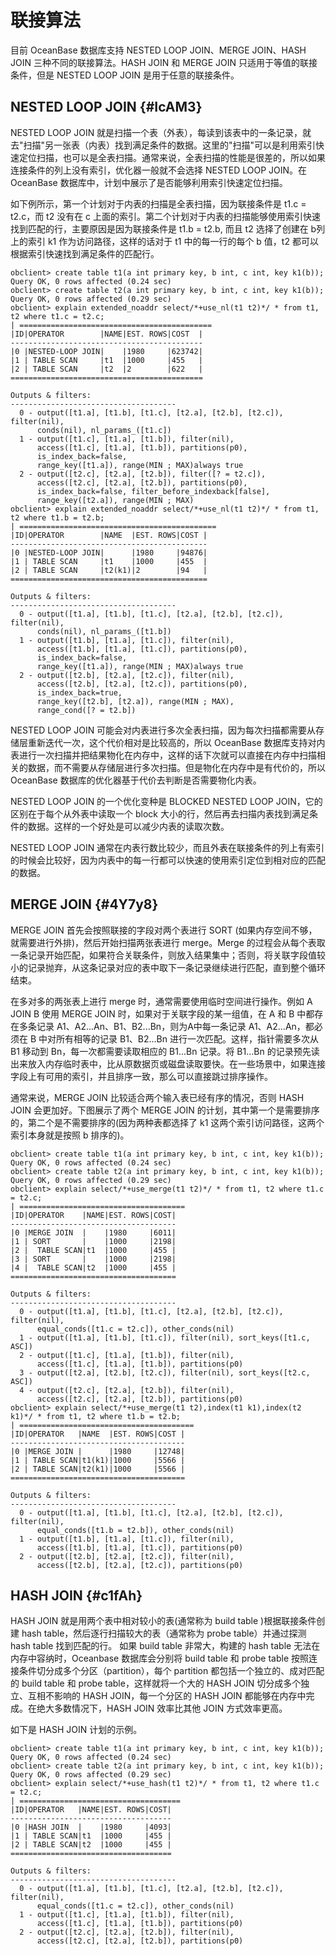 联接算法 
=========================





目前 OceanBase 数据库支持 NESTED LOOP JOIN、MERGE JOIN、HASH JOIN 三种不同的联接算法。HASH JOIN 和 MERGE JOIN 只适用于等值的联接条件，但是 NESTED LOOP JOIN 是用于任意的联接条件。

NESTED LOOP JOIN {#IcAM3}
-------------------------

NESTED LOOP JOIN 就是扫描一个表（外表），每读到该表中的一条记录，就去"扫描"另一张表（内表）找到满足条件的数据。这里的"扫描"可以是利用索引快速定位扫描，也可以是全表扫描。通常来说，全表扫描的性能是很差的，所以如果连接条件的列上没有索引，优化器一般就不会选择 NESTED LOOP JOIN。在 OceanBase 数据库中，计划中展示了是否能够利用索引快速定位扫描。

如下例所示，第一个计划对于内表的扫描是全表扫描，因为联接条件是 t1.c = t2.c，而 t2 没有在 c 上面的索引。第二个计划对于内表的扫描能够使用索引快速找到匹配的行，主要原因是因为联接条件是 t1.b = t2.b, 而且 t2 选择了创建在 b列上的索引 k1 作为访问路径，这样的话对于 t1 中的每一行的每个 b 值，t2 都可以根据索引快速找到满足条件的匹配行。

    obclient> create table t1(a int primary key, b int, c int, key k1(b));
    Query OK, 0 rows affected (0.24 sec)
    obclient> create table t2(a int primary key, b int, c int, key k1(b));
    Query OK, 0 rows affected (0.29 sec)
    obclient> explain extended_noaddr select/*+use_nl(t1 t2)*/ * from t1, t2 where t1.c = t2.c;
    | ===========================================
    |ID|OPERATOR        |NAME|EST. ROWS|COST  |
    -------------------------------------------
    |0 |NESTED-LOOP JOIN|    |1980     |623742|
    |1 | TABLE SCAN     |t1  |1000     |455   |
    |2 | TABLE SCAN     |t2  |2        |622   |
    ===========================================
    
    Outputs & filters:
    -------------------------------------
      0 - output([t1.a], [t1.b], [t1.c], [t2.a], [t2.b], [t2.c]), filter(nil),
          conds(nil), nl_params_([t1.c])
      1 - output([t1.c], [t1.a], [t1.b]), filter(nil),
          access([t1.c], [t1.a], [t1.b]), partitions(p0),
          is_index_back=false,
          range_key([t1.a]), range(MIN ; MAX)always true
      2 - output([t2.c], [t2.a], [t2.b]), filter([? = t2.c]),
          access([t2.c], [t2.a], [t2.b]), partitions(p0),
          is_index_back=false, filter_before_indexback[false],
          range_key([t2.a]), range(MIN ; MAX)
    obclient> explain extended_noaddr select/*+use_nl(t1 t2)*/ * from t1, t2 where t1.b = t2.b;
    | ============================================
    |ID|OPERATOR        |NAME  |EST. ROWS|COST |
    --------------------------------------------
    |0 |NESTED-LOOP JOIN|      |1980     |94876|
    |1 | TABLE SCAN     |t1    |1000     |455  |
    |2 | TABLE SCAN     |t2(k1)|2        |94   |
    ============================================
    
    Outputs & filters:
    -------------------------------------
      0 - output([t1.a], [t1.b], [t1.c], [t2.a], [t2.b], [t2.c]), filter(nil),
          conds(nil), nl_params_([t1.b])
      1 - output([t1.b], [t1.a], [t1.c]), filter(nil),
          access([t1.b], [t1.a], [t1.c]), partitions(p0),
          is_index_back=false,
          range_key([t1.a]), range(MIN ; MAX)always true
      2 - output([t2.b], [t2.a], [t2.c]), filter(nil),
          access([t2.b], [t2.a], [t2.c]), partitions(p0),
          is_index_back=true,
          range_key([t2.b], [t2.a]), range(MIN ; MAX),
          range_cond([? = t2.b])



NESTED LOOP JOIN 可能会对内表进行多次全表扫描，因为每次扫描都需要从存储层重新迭代一次，这个代价相对是比较高的，所以 OceanBase 数据库支持对内表进行一次扫描并把结果物化在内存中，这样的话下次就可以直接在内存中扫描相关的数据，而不需要从存储层进行多次扫描。但是物化在内存中是有代价的，所以 OceanBase 数据库的优化器基于代价去判断是否需要物化内表。

NESTED LOOP JOIN 的一个优化变种是 BLOCKED NESTED LOOP JOIN，它的区别在于每个从外表中读取一个 block 大小的行，然后再去扫描内表找到满足条件的数据。这样的一个好处是可以减少内表的读取次数。

NESTED LOOP JOIN 通常在内表行数比较少，而且外表在联接条件的列上有索引的时候会比较好，因为内表中的每一行都可以快速的使用索引定位到相对应的匹配的数据。

MERGE JOIN {#4Y7y8}
-------------------

MERGE JOIN 首先会按照联接的字段对两个表进行 SORT (如果内存空间不够，就需要进行外排)，然后开始扫描两张表进行 merge。Merge 的过程会从每个表取一条记录开始匹配，如果符合关联条件，则放入结果集中；否则，将关联字段值较小的记录抛弃，从这条记录对应的表中取下一条记录继续进行匹配，直到整个循环结束。

在多对多的两张表上进行 merge 时，通常需要使用临时空间进行操作。例如 A JOIN B 使用 MERGE JOIN 时，如果对于关联字段的某一组值，在 A 和 B 中都存在多条记录 A1、A2...An、B1、B2...Bn，则为A中每一条记录 A1、A2...An，都必须在 B 中对所有相等的记录 B1、B2...Bn 进行一次匹配。这样，指针需要多次从 B1 移动到 Bn，每一次都需要读取相应的 B1...Bn 记录。将 B1...Bn 的记录预先读出来放入内存临时表中，比从原数据页或磁盘读取要快。在一些场景中，如果连接字段上有可用的索引，并且排序一致，那么可以直接跳过排序操作。

通常来说，MERGE JOIN 比较适合两个输入表已经有序的情况，否则 HASH JOIN 会更加好。下图展示了两个 MERGE JOIN 的计划，其中第一个是需要排序的，第二个是不需要排序的(因为两种表都选择了 k1 这两个索引访问路径，这两个索引本身就是按照 b 排序的)。

    obclient> create table t1(a int primary key, b int, c int, key k1(b));
    Query OK, 0 rows affected (0.24 sec)
    obclient> create table t2(a int primary key, b int, c int, key k1(b));
    Query OK, 0 rows affected (0.29 sec)
    obclient> explain select/*+use_merge(t1 t2)*/ * from t1, t2 where t1.c = t2.c;
    | =====================================
    |ID|OPERATOR    |NAME|EST. ROWS|COST|
    -------------------------------------
    |0 |MERGE JOIN  |    |1980     |6011|
    |1 | SORT       |    |1000     |2198|
    |2 |  TABLE SCAN|t1  |1000     |455 |
    |3 | SORT       |    |1000     |2198|
    |4 |  TABLE SCAN|t2  |1000     |455 |
    =====================================
    
    Outputs & filters:
    -------------------------------------
      0 - output([t1.a], [t1.b], [t1.c], [t2.a], [t2.b], [t2.c]), filter(nil),
          equal_conds([t1.c = t2.c]), other_conds(nil)
      1 - output([t1.a], [t1.b], [t1.c]), filter(nil), sort_keys([t1.c, ASC])
      2 - output([t1.c], [t1.a], [t1.b]), filter(nil),
          access([t1.c], [t1.a], [t1.b]), partitions(p0)
      3 - output([t2.a], [t2.b], [t2.c]), filter(nil), sort_keys([t2.c, ASC])
      4 - output([t2.c], [t2.a], [t2.b]), filter(nil),
          access([t2.c], [t2.a], [t2.b]), partitions(p0)
    obclient> explain select/*+use_merge(t1 t2),index(t1 k1),index(t2 k1)*/ * from t1, t2 where t1.b = t2.b;
    | =======================================
    |ID|OPERATOR   |NAME  |EST. ROWS|COST |
    ---------------------------------------
    |0 |MERGE JOIN |      |1980     |12748|
    |1 | TABLE SCAN|t1(k1)|1000     |5566 |
    |2 | TABLE SCAN|t2(k1)|1000     |5566 |
    =======================================
    
    Outputs & filters:
    -------------------------------------
      0 - output([t1.a], [t1.b], [t1.c], [t2.a], [t2.b], [t2.c]), filter(nil),
          equal_conds([t1.b = t2.b]), other_conds(nil)
      1 - output([t1.b], [t1.a], [t1.c]), filter(nil),
          access([t1.b], [t1.a], [t1.c]), partitions(p0)
      2 - output([t2.b], [t2.a], [t2.c]), filter(nil),
          access([t2.b], [t2.a], [t2.c]), partitions(p0)



HASH JOIN {#c1fAh}
------------------

HASH JOIN 就是用两个表中相对较小的表(通常称为 build table )根据联接条件创建 hash table，然后逐行扫描较大的表（通常称为 probe table）并通过探测 hash table 找到匹配的行。 如果 build table 非常大，构建的 hash table 无法在内存中容纳时，Oceanbase 数据库会分别将 build table 和 probe table 按照连接条件切分成多个分区（partition），每个 partition 都包括一个独立的、成对匹配的 build table 和 probe table，这样就将一个大的 HASH JOIN 切分成多个独立、互相不影响的 HASH JOIN，每一个分区的 HASH JOIN 都能够在内存中完成。在绝大多数情况下，HASH JOIN 效率比其他 JOIN 方式效率更高。

如下是 HASH JOIN 计划的示例。

    obclient> create table t1(a int primary key, b int, c int, key k1(b));
    Query OK, 0 rows affected (0.24 sec)
    obclient> create table t2(a int primary key, b int, c int, key k1(b));
    Query OK, 0 rows affected (0.29 sec)
    obclient> explain select/*+use_hash(t1 t2)*/ * from t1, t2 where t1.c = t2.c;
    | ====================================
    |ID|OPERATOR   |NAME|EST. ROWS|COST|
    ------------------------------------
    |0 |HASH JOIN  |    |1980     |4093|
    |1 | TABLE SCAN|t1  |1000     |455 |
    |2 | TABLE SCAN|t2  |1000     |455 |
    ====================================
    
    Outputs & filters:
    -------------------------------------
      0 - output([t1.a], [t1.b], [t1.c], [t2.a], [t2.b], [t2.c]), filter(nil),
          equal_conds([t1.c = t2.c]), other_conds(nil)
      1 - output([t1.c], [t1.a], [t1.b]), filter(nil),
          access([t1.c], [t1.a], [t1.b]), partitions(p0)
      2 - output([t2.c], [t2.a], [t2.b]), filter(nil),
          access([t2.c], [t2.a], [t2.b]), partitions(p0)









